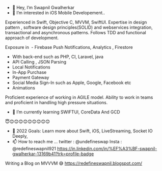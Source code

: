 - 👋 Hey, I’m Swapnil Gwalherkar
- 👀 I’m interested in iOS Mobile Developement..

Experienced in Swift, Objective C, MVVM,  SwiftUI.
Expertise in design pattern , software design principles(SOLID) and webservices integration, transactional and asynchronous patterns.
Follows TDD and functional approach of development.

Exposure in
  - Firebase Push Notifications, Analytics , Firestore
- With back-end such as PHP, CI, Laravel, java
- API Calling , JSON Parsing
- Local Notifications
- In-App Purchase
- Payment Gateway
- Social Media Sign-In such as Apple, Google, Facebook etc
- Animations

Proficient experience of working in  AGILE model.
Ability to work in teams and proficient in handling high pressure situations.
- 🌱 I’m currently learning  SWIFTUI, CoreData And GCD 






😇😊😊😊😊😊😊😊😊😊
- 💞️ 2022 Goals: Learn more about Swift, iOS, LiveStreaming, Socket IO Deeply,
- 📫 How to reach me ...
twitter : @undefineswap
Insta :  @redefineswapnil921
https://in.linkedin.com/in/%EF%A3%BF-swapnil-gwalherkar-13169b41?trk=profile-badge


Writing a Blog on MVVVM 😅
https://redefineswapnil.blogspot.com/
